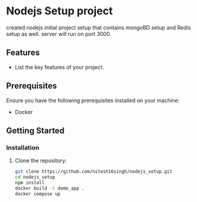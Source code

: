 # Nodejs Setup project 
  created nodejs initial project setup that contains mongoBD setup and Redis setup as well. server will run on port 3000.


## Features

- List the key features of your project.

## Prerequisites

Ensure you have the following prerequisites installed on your machine:

- Docker

## Getting Started

### Installation

1. Clone the repository:

   ```bash
   git clone https://github.com/nitesh16singh/nodejs_setup.git
   cd nodejs_setup
   npm install
   docker build -t demo_app .
   docker compose up

